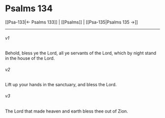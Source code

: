 # Psalms 134

[[Psa-133|← Psalms 133]] | [[Psalms]] | [[Psa-135|Psalms 135 →]]
***

###### v1
Behold, bless ye the Lord, all ye servants of the Lord, which by night stand in the house of the Lord.
###### v2
Lift up your hands in the sanctuary, and bless the Lord.
###### v3
The Lord that made heaven and earth bless thee out of Zion. 

